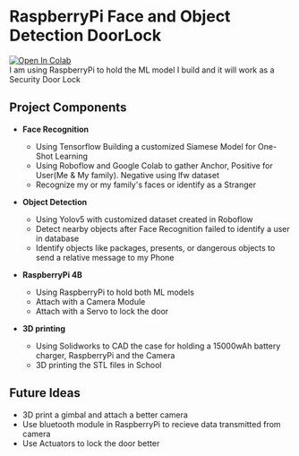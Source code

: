 # RaspberryPi Face and Object Detection DoorLock

<a target="_blank" href="https://colab.research.google.com/drive/1GCkJ3qr3HWFWsXyi0P9rR5y0xfW_nlNm?usp=sharing">
  <img src="https://colab.research.google.com/assets/colab-badge.svg" alt="Open In Colab"/>
</a><br>
I am using RaspberryPi to hold the ML model I build and it will work as a Security Door Lock


## Project Components
- **Face Recognition**
  - Using Tensorflow Building a customized Siamese Model for One-Shot Learning 
  - Using Roboflow and Google Colab to gather Anchor, Positive for User(Me & My family). Negative using lfw dataset
  - Recognize my or my family's faces or identify as a Stranger
  
- **Object Detection**
  - Using Yolov5 with customized dataset created in Roboflow
  - Detect nearby objects after Face Recognition failed to identify a user in database
  - Identify objects like packages, presents, or dangerous objects to send a relative message to my Phone
  
- **RaspberryPi 4B**
  - Using RaspberryPi to hold both ML models
  - Attach with a Camera Module
  - Attach with a Servo to lock the door
  
- **3D printing**
  - Using Solidworks to CAD the case for holding a 15000wAh battery charger, RaspberryPi and the Camera
  - 3D printing the STL files in School
  
  
## Future Ideas
- 3D print a gimbal and attach a better camera
- Use bluetooth module in RaspberryPi to recieve data transmitted from camera
- Use Actuators to lock the door better
